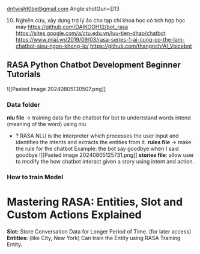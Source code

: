 dntwisht0be@gmail.com
Angle:shotGun=]]13



10. Nghiên cứu, xây dựng trợ lý ảo cho tạp chí khoa học có tích hợp học máy
https://github.com/DAIKOOH12/bot_rasa
https://sites.google.com/a/ctu.edu.vn/luu-tien-dhao/chatbot
https://www.miai.vn/2019/09/03/rasa-series-1-ai-cung-co-the-lam-chatbot-sieu-ngon-khong-lo/
https://github.com/thangnch/AI_Voicebot


## RASA Python Chatbot Development Beginner Tutorials
![[Pasted image 20240805130507.png]]

### Data folder
**nlu file** -> training data for the chatbot
	for bot to undertstand words intend (meaning of the word) using nlu
+ ? RASA NLU is the interpreter which processes the user input and identifies the intents and extracts the entities from it.
**rules file** -> make the rule for the chatbot
	Example: the bot say goodbye when I said goodbye
		![[Pasted image 20240805125731.png]]
**stories file**: allow user to modify the how chatbot interact given a story using intent and action.

### How to train Model





# Mastering RASA: Entities, Slot and Custom Actions Explained 


**Slot:** Store Conversation Data for Longer Period of Time.  (for later access)
**Entities:**  (like City, New York) Can train the Entity using RASA Training Entity.
